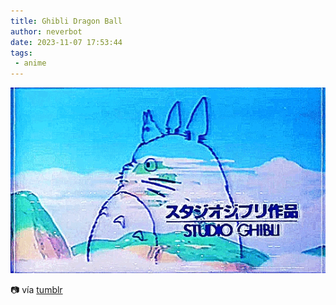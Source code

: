 ```yaml
---
title: Ghibli Dragon Ball
author: neverbot
date: 2023-11-07 17:53:44
tags:
 - anime
---
```


![Ghibli Dragon Ball](./ghibli-dragon-ball/ghibli-dragon-ball.webp)

📷 vía [tumblr](https://neverbot.tumblr.com/post/732602288067248128)
